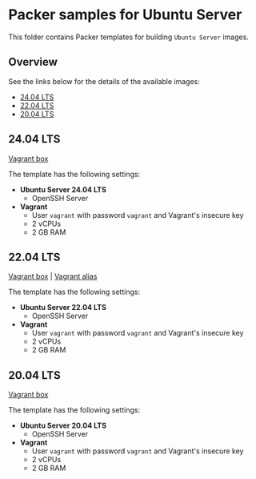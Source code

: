 # Packer samples for Ubuntu Server

This folder contains Packer templates for building `Ubuntu Server` images.

## Overview

See the links below for the details of the available images:

- [24.04 LTS](#2404-lts)
- [22.04 LTS](#2204-lts)
- [20.04 LTS](#2004-lts)

## 24.04 LTS

[Vagrant box](https://app.vagrantup.com/gusztavvargadr/boxes/ubuntu-server-2404-lts)  

The template has the following settings:

- **Ubuntu Server 24.04 LTS**
  - OpenSSH Server
- **Vagrant**
  - User `vagrant` with password `vagrant` and Vagrant's insecure key
  - 2 vCPUs
  - 2 GB RAM

## 22.04 LTS

[Vagrant box](https://app.vagrantup.com/gusztavvargadr/boxes/ubuntu-server-2204-lts) | [Vagrant alias](https://app.vagrantup.com/gusztavvargadr/boxes/ubuntu-server)  

The template has the following settings:

- **Ubuntu Server 22.04 LTS**
  - OpenSSH Server
- **Vagrant**
  - User `vagrant` with password `vagrant` and Vagrant's insecure key
  - 2 vCPUs
  - 2 GB RAM

## 20.04 LTS

[Vagrant box](https://app.vagrantup.com/gusztavvargadr/boxes/ubuntu-server-2004-lts)  

The template has the following settings:

- **Ubuntu Server 20.04 LTS**
  - OpenSSH Server
- **Vagrant**
  - User `vagrant` with password `vagrant` and Vagrant's insecure key
  - 2 vCPUs
  - 2 GB RAM
